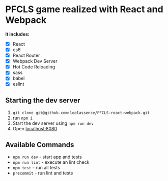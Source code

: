 # PFCLS game realized with React and Webpack

**It includes:**
- [x] React
- [x] es6
- [x] React Router
- [x] Webpack Dev Server
- [x] Hot Code Reloading
- [x] sass
- [x] babel
- [x] eslint

## Starting the dev server

1. `git clone git@github.com:leolassence/PFCLS-react-webpack.git`
2. run `npm i`
3. Start the dev server using `npm run dev`
3. Open [localhost:8080](http://localhost:8080)

## Available Commands

- `npm run dev` - start app and tests
- `npm run lint` - execute an lint check
- `npm test` - run all tests
- `precommit` - run lint and tests
